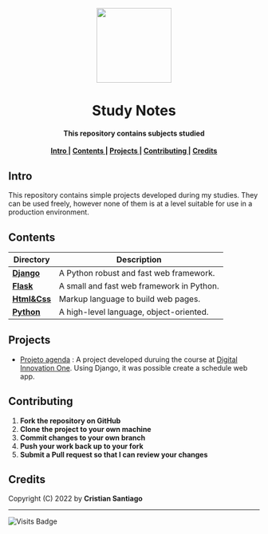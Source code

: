 

<p align='center'> <img src="https://emojipedia-us.s3.dualstack.us-west-1.amazonaws.com/thumbs/120/emojione/178/seedling_1f331.png" width = 150> </p>

<h1 align='center'> Study Notes</h1>

<h4 align='center'>This repository contains subjects studied </h4>


<p align= 'center'> 
  <b>
    <a href ='#intro' > Intro </a>|
    <a href ='#contents' > Contents </a>|
    <a href ='#project' > Projects </a>|
    <a href ='#contribute'>Contributing </a>|
    <a href ='#credits' > Credits </a>
  </b>
</p>

<h2>
  <a name="intro">Intro </a> 
</h2>
<p> 
  This repository contains simple projects developed during my studies. They can be used freely, however none of them is at a level suitable for use in a production environment.
</p>

<h2>
  <a name="contents">Contents </a> 
</h2>

Directory | Description
----------|-------------------------------------------
[**Django**](https://github.com/cristian-santiago/Studies/tree/main/Django/project_agenda)    | A Python robust and fast web framework. 
[**Flask**](https://github.com/cristian-santiago/Studies/tree/main/Flask/hello_flask)     | A small and fast web framework in Python.
[**Html&Css**](https://github.com/cristian-santiago/Studies/tree/main/Html&Css)  | Markup language to build web pages.
[**Python**](https://github.com/cristian-santiago/Studies/tree/main/Python)    | A high-level language, object-oriented.


<h2>
  <a name="project">Projects </a> 
</h2>

* [Projeto agenda](https://github.com/cristian-santiago/Studies/tree/main/Django/project_agenda) : A project developed duruing the course at [Digital Innovation One](web.digitalinnovation.one). Using Django, it was possible create a schedule web app.


<h2>
  <a name="contribute">Contributing </a> 
</h2>


1. **Fork the repository on GitHub**
2. **Clone the project to your own machine**
3. **Commit changes to your own branch**
4. **Push your work back up to your fork**
5. **Submit a Pull request so that I can review your changes**

<h2>
  <a name="credits">Credits </a> 
</h2>

Copyright (C) 2022 by **Cristian Santiago** 
___
![Visits Badge](https://badges.pufler.dev/visits/cristian-santiago/Studies)

